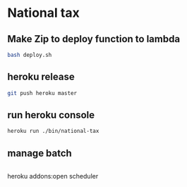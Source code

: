 # National tax

## Make Zip to deploy function to lambda

```sh
bash deploy.sh
```

## heroku release
```sh
git push heroku master
```

## run heroku console
```sh
heroku run ./bin/national-tax
```

## manage batch
```sh
```
heroku addons:open scheduler